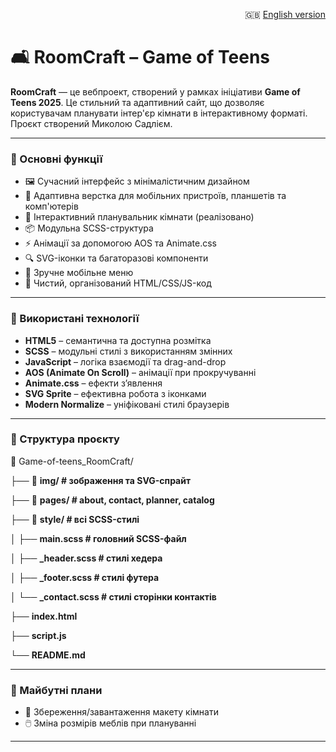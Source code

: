 <p align="right">
  🇬🇧 <a href="./Readme.en.md">English version</a>
</p>



# 🛋️ RoomCraft – Game of Teens

**RoomCraft** — це  вебпроект, створений у рамках ініціативи **Game of Teens 2025**. Це стильний та адаптивний сайт, що дозволяє користувачам планувати інтер'єр кімнати в інтерактивному форматі.  
Проєкт створений Миколою Садлієм.

---

### 🌟 Основні функції

- 🖼️ Сучасний інтерфейс з мінімалістичним дизайном  
- 📱 Адаптивна верстка для мобільних пристроїв, планшетів та комп'ютерів  
- 🔧 Інтерактивний планувальник кімнати (реалізовано)  
- 📦 Модульна SCSS-структура  
- ⚡ Анімації за допомогою AOS та Animate.css  
- 🔍 SVG-іконки та багаторазові компоненти  
- 🧭 Зручне мобільне меню  
- 🧠 Чистий, організований HTML/CSS/JS-код  

---

### 🚀 Використані технології

- **HTML5** – семантична та доступна розмітка  
- **SCSS** – модульні стилі з використанням змінних  
- **JavaScript** – логіка взаємодії та drag-and-drop  
- **AOS (Animate On Scroll)** – анімації при прокручуванні  
- **Animate.css** – ефекти з’явлення  
- **SVG Sprite** – ефективна робота з іконками  
- **Modern Normalize** – уніфіковані стилі браузерів  

---

### 📂 Структура проєкту

📁 Game-of-teens_RoomCraft/

├── 📁 **img/ # зображення та SVG-спрайт**

├── 📁 **pages/ # about, contact, planner, catalog**

├── 📁 **style/ # всі SCSS-стилі**

│ ├── **main.scss # головний SCSS-файл**

│ ├── **_header.scss # стилі хедера**

│ ├── **_footer.scss # стилі футера**

│ └── **_contact.scss # стилі сторінки контактів**

├── **index.html**

├── **script.js**

└── **README.md**


---

### 📌 Майбутні плани

- 💾 Збереження/завантаження макету кімнати
- 🖱️ Зміна розмірів меблів при плануванні

---

